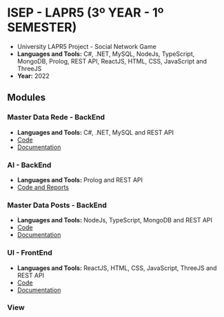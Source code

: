 # ISEP - LAPR5 (3º YEAR - 1º SEMESTER)

* University LAPR5 Project - Social Network Game
* **Languages and Tools:** C#, .NET, MySQL, NodeJs, TypeScript, MongoDB, Prolog, REST API, ReactJS, HTML, CSS, JavaScript and ThreeJS
* **Year:** 2022

## Modules

### Master Data Rede - BackEnd
* **Languages and Tools:** C#, .NET, MySQL and REST API
* [Code](MasterDataRede)
* [Documentation](WikiMasterDataRede)

### AI - BackEnd
* **Languages and Tools:** Prolog and REST API
* [Code and Reports](AI)

### Master Data Posts - BackEnd
* **Languages and Tools:** NodeJs, TypeScript, MongoDB and REST API
* [Code](MasterDataPosts)
* [Documentation](WikiMasterDataPosts)

### UI - FrontEnd
* **Languages and Tools:** ReactJS, HTML, CSS, JavaScript, ThreeJS and REST API
* [Code](UI)
* [Documentation](WikiUI)

### View
> 
